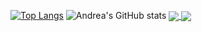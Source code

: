 
[![Top Langs](https://github-readme-stats.vercel.app/api/top-langs/?username=AndreaGraziosi&layout=compact)](https://github.com/AndreaGraziosi/github-readme-stats)
![Andrea's GitHub stats](https://github-readme-stats.vercel.app/api?username=AndreaGraziosi&show_icons=true&theme=cobalt)
<a href="https://github.com/AndreaGraziosi/github-readme-stats">
  <img align="center" src="https://github-readme-stats.vercel.app/api/pin/?username=AndreaGraziosi&repo=github-readme-stats" />
</a>
<a href="https://github.com/AndreaGraziosi/">
  <img align="center" src="https://github-readme-stats.vercel.app/api/pin/?username=AndreaGraziosi&repo=convoychat" />
</a>
